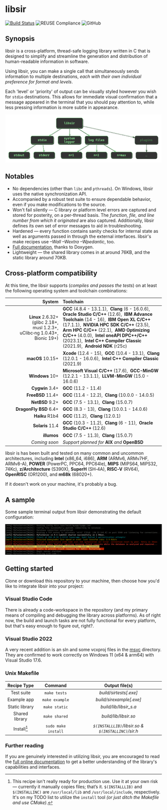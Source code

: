 # libsir

<!-- SPDX-License-Identifier: MIT -->
<!-- Copyright (c) 2018-current Ryan M. Lederman <lederman@gmail.com> -->

[![Build Status](https://app.travis-ci.com/aremmell/libsir.svg?branch=master)](https://app.travis-ci.com/aremmell/libsir) ![REUSE Compliance](https://img.shields.io/reuse/compliance/github.com%2Faremmell%2Flibsir?label=REUSE3&color=2340b911)
 ![GitHub](https://img.shields.io/github/license/aremmell/libsir?color=%2340b911)

## Synopsis

libsir is a cross-platform, thread-safe logging library written in C that is designed to simplify and streamline the generation and distribution of human-readable information in software.

Using libsir, you can make a single call that simultaneously sends information to multiple destinations, _each with their own individual preference for format and levels_.

Each 'level' or 'priority' of output can be visually styled however you wish for `stdio` destinations. This allows for immediate visual confirmation that a message appeared in the terminal that you should pay attention to, while less pressing information is more subtle in appearance.

![libsir visual graph](./docs/res/libsir-alpha.gif)

## Notables

- No dependencies (other than `libc` and `pthreads`). On Windows, libsir uses the native synchronization API.
- Accompanied by a robust test suite to ensure dependable behavior, even if you make modifications to the source.
- Won't fail silently &mdash; C library or platform level errors are captured and stored for posterity, on a per-thread basis. The _function, file, and line number from which it originated_ are also captured. Additionally, libsir defines its own set of error messages to aid in troubleshooting.
- Hardened &mdash; every function contains sanity checks for internal state as well as arguments passed in through the external interfaces. libsir's make recipes use _&ndash;Wall &ndash;Wextra &ndash;Wpedantic_, too.
- [Full documentation](https://libsir.rml.dev), thanks to Doxygen.
- Lightweight &mdash; the shared library comes in at around 76KB, and the static library around 70KB.

## Cross-platform compatibility

At this time, the libsir supports (*compiles and passes the tests*) on at least the following operating system and toolchain combinations:

| System | Toolchain |
| ------:|:--------- |
| **Linux**&nbsp;2.6.32+<br>(glibc&nbsp;2.18+, musl&nbsp;1.2.3+, uClibc‑ng&nbsp;1.0.43+, Bionic&nbsp;19+) | **GCC** (4.8.4 - 13.1.1),&nbsp; **Clang** (6 - 16.0.6),&nbsp; **Oracle Studio C/C++** (12.6),&nbsp; **IBM Advance Toolchain** (14 - 16),&nbsp; **IBM Open XL C/C++** (17.1.1),&nbsp; **NVIDIA HPC SDK C/C++** (23.5),&nbsp; **Arm HPC C/C++** (22.1),&nbsp; **AMD Optimizing C/C++** (4.0.0),&nbsp; **Intel oneAPI DPC++/C++** (2023.1),&nbsp; **Intel C++ Compiler Classic** (2021.9),&nbsp; **Android NDK** (r25c) |
| **macOS**&nbsp;10.15+ | **Xcode** (12.4 - 15),&nbsp; **GCC** (10.4 - 13.1),&nbsp; **Clang** (12.0.1 - 16.0.6),&nbsp; **Intel C++ Compiler Classic** (2021.9) |
| **Windows**&nbsp;10+ | **Microsoft Visual C/C++** (17.6),&nbsp; **GCC-MinGW** (12.2.1 - 13.1.1),&nbsp; **LLVM-MinGW** (15.0 - 16.0.6) |
| **Cygwin**&nbsp;3.4+ | **GCC** (11.2 - 11.4) |
| **FreeBSD**&nbsp;11.4+ | **GCC** (11.4 - 12.2),&nbsp; **Clang** (10.0.0 - 14.0.5) |
| **NetBSD**&nbsp;9.2+ | **GCC** (7.5 - 13.1),&nbsp; **Clang** (15.0.7) |
| **DragonFly**&nbsp;**BSD**&nbsp;6.4+ | **GCC** (8.3 - 13),&nbsp; **Clang** (10.0.1 - 14.0.6) |
| **Haiku**&nbsp;R1b4 | **GCC** (11.2),&nbsp; **Clang** (12.0.1) |
| **Solaris**&nbsp;11.4 | **GCC** (10.3 - 11.2),&nbsp; **Clang** (6 - 11),&nbsp; **Oracle Studio C/C++** (12.6) |
| **illumos** | **GCC** (7.5 - 11.3),&nbsp; **Clang** (15.0.7) |
| *Coming soon* | *Support planned for* **AIX** *and* **OpenBSD** |

libsir is has been built and tested on many common and uncommon architectures, including **Intel** (x86\_64, i686), **ARM** (ARMv6, ARMv7HF, ARMv8-A), **POWER** (PowerPC, PPC64, PPC64le), **MIPS** (MIPS64, MIPS32, 74Kc), **z/Architecture** (S390X), **SuperH** (SH‑4A), **RISC‑V** (RV64), **OpenRISC** (OR1200), and **m68k** (68020+).

If it doesn't work on your machine, it's probably a bug.

## A sample

Some sample terminal output from libsir demonstrating the default configuration:

![sample terminal output](./docs/res/sample-terminal.gif)

## Getting started

Clone or download this repository to your machine, then choose how you'd like to integrate libsir into your project:

### Visual Studio Code

There is already a code-workspace in the repository (and  my primary means of compiling and debugging the library across platforms). As of right now, the build and launch tasks are not fully functional for every platform, but that's easy enough to figure out, right?.

### Visual Studio 2022

A very recent addition is an sln and some vcxproj files in the [msvc](./msvc) directory. They are confirmed to work correctly on Windows 11 (x64 &amp; arm64) with Visual Studio 17.6.

### Unix Makefile

| Recipe Type    |    Command          |       Output file(s)                                          |
| :------------: | :-----------------: | :-----------------------------------------------------------: |
| Test suite     |  `make tests`       |                  _build/sirtests[.exe]_                       |
| Example app    | `make example`      |                  _build/sirexample[.exe]_                     |
| Static library |    `make static`    |                   _build/lib/libsir_s.a_                      |
| Shared library |    `make shared`    |                    _build/lib/libsir.so_                      |
|  Install[^1]   | `sudo make install` |    _`$(INSTALLLIB)`/libsir.so  &amp; `$(INSTALLINC)`/sir.h_   |

[^1]: This recipe isn't really ready for production use. Use it at your own risk &mdash; currently it manually copies files; that’s it. `$(INSTALLLIB)` and `$(INSTALLINC)` are `/usr/local/lib` and `/usr/local/include`, respectively. It's on my TODO list to utilize the `install` tool _(or just ditch the Makefile and use CMake)_.

### Further reading

If you are genuinely interested in utilizing libsir, you are encouraged to read the [full online documentation](https://libsir.rml.dev) to get a better understanding of the library's capabilities and interfaces.
